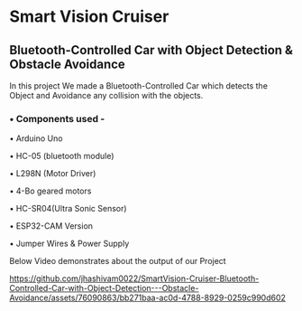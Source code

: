 <h1>Smart Vision Cruiser</h1>
<h2>Bluetooth-Controlled Car with  Object Detection & Obstacle Avoidance</h2>
<p>In this project We made a Bluetooth-Controlled Car which detects the Object and Avoidance any collision with the objects. </p>
<h3>&bull; Components used - </h3>
<p>&bull; Arduino Uno</p>
<p>&bull; HC-05 (bluetooth module)</p>
<p>&bull; L298N (Motor Driver)</p>
<p>&bull; 4-Bo geared motors</p>
<p>&bull; HC-SR04(Ultra Sonic Sensor)</p>
<p>&bull; ESP32-CAM Version</p>
<p>&bull; Jumper Wires & Power Supply</p>
<p>Below Video demonstrates about the output of our Project</p>


https://github.com/jhashivam0022/SmartVision-Cruiser-Bluetooth-Controlled-Car-with-Object-Detection---Obstacle-Avoidance/assets/76090863/bb271baa-ac0d-4788-8929-0259c990d602

